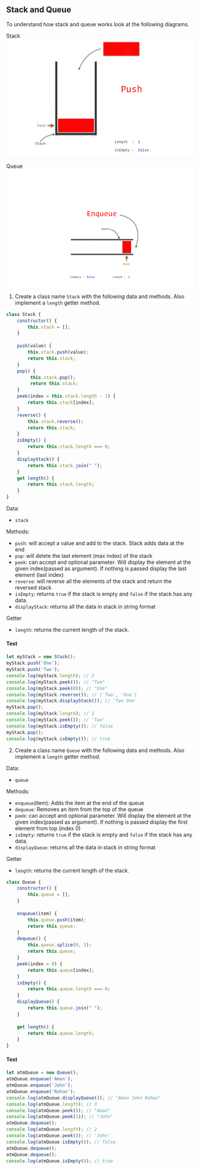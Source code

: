 ## Stack and Queue

To understand how stack and queue works look at the following diagrams.

Stack
![Stack](../assets/stack.gif)

Queue
![Queue](../assets/queue.gif)

1. Create a class name `Stack` with the following data and methods. Also implement a `length` getter method.

```js
class Stack {
    constructor() {
        this.stack = [];
    }

    push(value) {
        this.stack.push(value);
        return this.stack;
    } 
    pop() {
         this.stack.pop();
         return this.stack;
    }
    peek(index = this.stack.length - 1) {
        return this.stack[index];
    }
    reverse() {
        this.stack.reverse();
        return this.stack;
    }
    isEmpty() {
        return this.stack.length === 0;
    }
    displayStack() {
        return this.stack.join(" ");
    }
    get length() {
        return this.stack.length;
    }
}
```

Data:

- `stack`

Methods:

- `push`: will accept a value and add to the stack. Stack adds data at the end
- `pop`: will delete the last element (max index) of the stack
- `peek`: can accept and optional parameter. Will display the element at the given index(passed as argument). If nothing is passed display the last element (last index)
- `reverse`: will reverse all the elements of the stack and return the reversed stack
- `isEmpty`: returns `true` if the stack is empty and `false` if the stack has any data.
- `displayStack`: returns all the data in stack in string format

Getter

- `length`: returns the current length of the stack.

#### Test

```js
let myStack = new Stack();
myStack.push('One');
myStack.push('Two');
console.log(myStack.length); // 2
console.log(myStack.peek()); // "Two"
console.log(myStack.peek(0)); // "One"
console.log(myStack.reverse()); // ['Two', 'One']
console.log(myStack.displayStack()); // 'Two One'
myStack.pop();
console.log(myStack.length); // 1
console.log(myStack.peek()); // 'Two'
console.log(myStack.isEmpty()); // false
myStack.pop();
console.log(myStack.isEmpty()); // true
```

2. Create a class name `Queue` with the following data and methods. Also implement a `length` getter method.

Data:

- `queue`

Methods:

- `enqueue`(item): Adds the item at the end of the queue
- `dequeue`: Removes an item from the top of the queue
- `peek`: can accept and optional parameter. Will display the element at the given index(passed as argument). If nothing is passed display the first element from top (index 0)
- `isEmpty`: returns `true` if the stack is empty and `false` if the stack has any data.
- `displayQueue`: returns all the data in stack in string format

Getter

- `length`: returns the current length of the stack.

```js
class Queue {
    constructor() {
        this.queue = [];
    }
    
    enqueue(item) {
        this.queue.push(item);
        return this.queue;
    }
    dequeue() {
        this.queue.splice(0, 1);
        return this.queue;
    }
    peek(index = 0) {
        return this.queue[index];
    }
    isEmpty() {
        return this.queue.length === 0;
    }
    displayQueue() {
        return this.queue.join(" ");
    }

    get length() {
        return this.queue.length;
    }
}
```

#### Test

```js
let atmQueue = new Queue();
atmQueue.enqueue('Aman');
atmQueue.enqueue('John');
atmQueue.enqueue('Rohan');
console.log(atmQueue.displayQueue()); // "Aman John Rohan"
console.log(atmQueue.length); // 3
console.log(atmQueue.peek()); // "Aman"
console.log(atmQueue.peek(1)); // "John"
atmQueue.dequeue();
console.log(atmQueue.length); // 2
console.log(atmQueue.peek()); // 'John'
console.log(atmQueue.isEmpty()); // false
atmQueue.dequeue();
atmQueue.dequeue();
console.log(atmQueue.isEmpty()); // true
```
